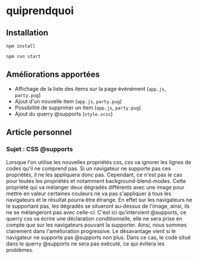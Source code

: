 # quiprendquoi

## Installation

`npm install`

`npm run start`

## Améliorations apportées

- Affichage de la liste des items sur la page événément (`app.js`, `party.pug`)
- Ajout d'un nouvelle item (`app.js`, `party.pug`)
- Possibilité de supprimer un item (`app.js`, `party.pug`)
- Ajout du querry @supports (`style.scss`)

## Article personnel

### Sujet : CSS @supports

Lorsque l'on utilise les nouvelles propriétés css, css va ignorer les lignes de codes qu'il ne comprend pas. Si un navigateur ne supporte pas ces propriétés, il ne les appliquera donc pas. Cependant, ce n'est pas le cas pour toutes les propriétés et notamment background-blend-modes. Cette propriété qui va mélanger deux dégradés différents avec une image pour mettre en valeur certaines couleurs ne va pas s'appliquer à tous les navigateurs et le résultat pourra être étrange. En effet sur les navigateurs ne le supportant pas, les dégradés se situeront au-dessus de l'image, ainsi, ils ne se mélangeront pas avec celle-ci. C'est ici qu'intervient @supports, ce querry css va écrire une déclaration conditionnelle, elle ne sera prise en compte que sur les navigateurs pouvant la supporter. Ainsi, nous sommes clairement dans l'amélioration progressive. Le désavantage vient si le navigateur ne supporte pas @supports non plus. Dans ce cas, le code situé dans le querry @supports ne sera pas exécuté, ce qui évitera les problèmes.  
